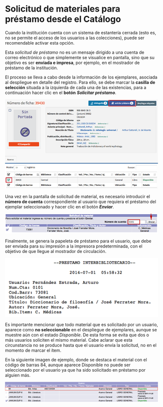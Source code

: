 # Solicitud de materiales para préstamo desde el Catálogo

Cuando la institución cuenta con un sistema de estantería cerrada (esto es, no se permite el acceso de los usuarios a las colecciones), puede ser recomendable activar esta opción.

Esta *solicitud de préstamo* no es un mensaje dirigido a una cuenta de correo electrónico o que simplemente se visualice en pantalla, sino que su objetivo es ser **enviada e impresa**, por ejemplo, en el mostrador de préstamo de la institución.

El proceso se lleva a cabo desde la información de los ejemplares, asociada al despliegue en detalle del registro. Para ello, se debe marcar la **casilla de selección** situada a la izquierda de cada una de las existencias, para a continuación hacer clic en el **botón** _**Solicitar préstamo**_.

![](Solicitar_prestamo.png)

Una vez en la pantalla de solicitud de material, es necesario introducir el **número de cuenta** correspondiente al usuario que requiera el préstamo del ejemplar seleccionado y hacer clic en el botón ***Enviar***.

![](Solicitar_prestamo2.png)

Finalmente, se genera la papeleta de préstamo para el usuario, que debe ser enviada para su impresión a la impresora predeterminada, con el objetivo de que llegue al mostrador de circulación.

![](Solicitar_prestamo3.png)

Es importante mencionar que todo material que es solicitado por un usuario, aparece como **no seleccionable** en el despliegue de ejemplares, aunque se muestre aún con el estado *Disponible*. De esta forma se evita que dos o más usuarios soliciten el mismo material. Cabe aclarar que esta circunstancia no se produce hasta que el usuario envía la solicitud, no en el momento de marcar el ítem.

En la siguiente imagen de ejemplo, donde se destaca el material con el código de barras 84, aunque aparece Disponible no puede ser seleccionado por el usuario ya que ha sido solicitado en préstamo por alguien más.

![](Ejemplar_solicitado.png)